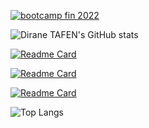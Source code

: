 [![bootcamp fin 2022](https://eazytraining.fr/wp-content/uploads/2022/10/bootcamp-fin-2022.png)](https://eazytraining.fr/sessions-futures/ "BootCamp EAZYTraining")

![Dirane TAFEN's GitHub stats](https://github-readme-stats.vercel.app/api/?username=diranetafen&show_owner)

[![Readme Card](https://github-readme-stats.vercel.app/api/pin/?username=diranetafen&repo=student-list&show_owner=true)](https://github.com/diranetafen/student-list)

[![Readme Card](https://github-readme-stats.vercel.app/api/pin/?username=diranetafen&repo=cursus-devops&show_owner=true)](https://github.com/diranetafen/cursus-devops)

[![Readme Card](https://github-readme-stats.vercel.app/api/pin/?username=eazytrainingfr&repo=webapp&show_owner=true)](https://github.com/eazytrainingfr/webapp)

![Top Langs](https://github-readme-stats.vercel.app/api/top-langs/?username=diranetafen&langs_count=10&hide=javascript,html,php,python)

